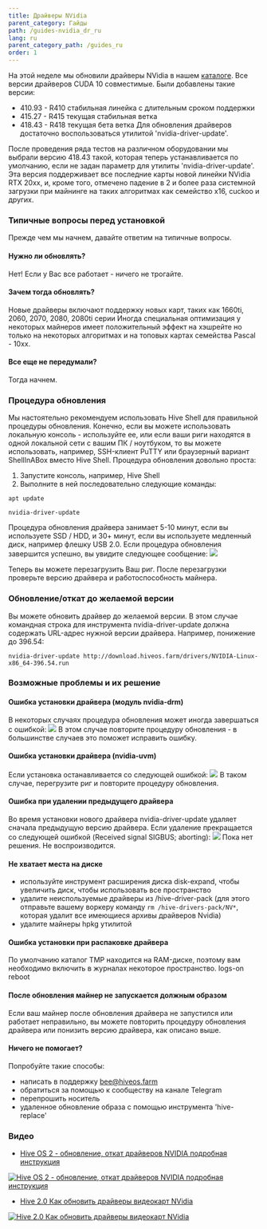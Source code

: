 ```yaml
---
title: Драйверы NVidia
parent_category: Гайды
path: /guides-nvidia_dr_ru
lang: ru
parent_category_path: /guides_ru
order: 1
---
```


На этой неделе мы обновили драйверы NVidia в нашем [каталоге](http://download.hiveos.farm/drivers/). Все версии драйверов CUDA 10 совместимые.
Были добавлены такие версии:
- 410.93 - R410 стабильная линейка с длительным сроком поддержки
- 415.27 - R415 текущая стабильная ветка
- 418.43 - R418 текущая бета ветка
Для обновления драйверов достаточно воспользоваться утилитой 'nvidia-driver-update'.

После проведения ряда тестов на различном оборудовании мы выбрали версию 418.43 такой, которая теперь устанавливается по умолчанию, если не задан параметр для утилиты 'nvidia-driver-update'.
Эта версия поддерживает все последние карты новой линейки NVidia RTX 20хх, и, кроме того, отмечено падение в 2 и более раза системной загрузки при майнинге на таких алгоритмах как семейство x16, cuckoo и других.

### Типичные вопросы перед установкой
Прежде чем мы начнем, давайте ответим на типичные вопросы.

#### Нужно ли обновлять?
Нет! Если у Вас все работает - ничего не трогайте.

#### Зачем тогда обновлять?
Новые драйверы включают поддержку новых карт, таких как 1660ti, 2060, 2070, 2080, 2080ti серии
Иногда специальная оптимизация у некоторых майнеров имеет положительный эффект на хэшрейте но только на некоторых алгоритмах и на топовых картах семейства Pascal - 10хх.

#### Все еще не передумали?
Тогда начнем.

### Процедура обновления
Мы настоятельно рекомендуем использовать Hive Shell для правильной процедуры обновления. Конечно, если вы можете использовать локальную консоль - используйте ее, или если ваши риги находятся в одной локальной сети с вашим ПК / ноутбуком, то вы можете использовать, например, SSH-клиент PuTTY или браузерный вариант ShellInABox вместо Hive Shell.
Процедура обновления довольно проста:

1. Запустите консоль, например, Hive Shell
2. Выполните в ней последовательно следующие команды:

`apt update`

`nvidia-driver-update`

Процедура обновления драйвера занимает 5-10 минут, если вы используете SSD / HDD, и 30+ минут, если вы используете медленный диск, например флешку USB 2.0.
Если процедура обновления завершится успешно, вы увидите следующее сообщение:
<img src="https://lbd.hiveos.farm/kbase/images/forum/9553243cace241898daa33377c83112c9118e588.png">

Теперь вы можете перезагрузить Ваш риг. После перезагрузки проверьте версию драйвера и работоспособность майнера.

### Обновление/откат до желаемой версии
Вы можете обновить драйвер до желаемой версии. В этом случае командная строка для инструмента nvidia-driver-update должна содержать URL-адрес нужной версии драйвера.
Например, понижение до 396.54:

`nvidia-driver-update http://download.hiveos.farm/drivers/NVIDIA-Linux-x86_64-396.54.run`

### Возможные проблемы и их решение
#### Ошибка установки драйвера (модуль nvidia-drm)
В некоторых случаях процедура обновления может иногда завершаться с ошибкой:
<img src="https://lbd.hiveos.farm/kbase/images/forum/7d1e38ce4bf5ac78cc65a1a3c9f6012faf262f07.png">
В этом случае повторите процедуру обновления - в большинстве случаев это поможет исправить ошибку.

#### Ошибка установки драйвера (nvidia-uvm)
Если установка останавливается со следующей ошибкой:
<img src="https://lbd.hiveos.farm/kbase/images/forum/b1821d4e57e3c64d131dec53c211fbfdea7e415a.png">
В таком случае, перегрузите риг и повторите процедуру обновления.

#### Ошибка при удалении предыдущего драйвера
Во время установки нового драйвера nvidia-driver-update удаляет сначала предыдущую версию драйвера. Если удаление прекращается со следующей ошибкой (Received signal SIGBUS; aborting):
<img src="https://lbd.hiveos.farm/kbase/images/forum/dd971d757777318adb5a70eb39a1ba9fa136b5d4.png">
Пока нет решения. Не воспроизводится.

#### Не хватает места на диске
- используйте инструмент расширения диска disk-expand, чтобы увеличить диск, чтобы использовать все пространство
- удалите неиспользуемые драйверы из /hive-driver-pack (для этого отправьте вашему воркеру команду `rm /hive-drivers-pack/NV*`, которая удалит все имеющиеся архивы драйверов Nvidia)
- удалите майнеры hpkg утилитой

#### Ошибка установки при распаковке драйвера
По умолчанию каталог TMP находится на RAM-диске, поэтому вам необходимо включить в журналах некоторое пространство.
logs-on
reboot

#### После обновления майнер не запускается должным образом
Если ваш майнер после обновления драйвера не запустился или работает неправильно, вы можете повторить процедуру обновления драйвера или понизить версию драйвера, как описано выше.

#### Ничего не помогает?
Попробуйте такие способы:

- написать в поддержку bee@hiveos.farm
- обратиться за помощью к сообществу на канале Telegram
- перепрошить носитель
- удаленное обновление образа с помощью инструмента 'hive-replace'

### Видео
- <a href="https://www.youtube.com/watch?v=_Ld5XmrYf7Q">Hive OS 2 - обновление, откат драйверов NVIDIA подробная инструкция</a>

<a href="http://www.youtube.com/watch?feature=player_embedded&v=_Ld5XmrYf7Q
" target="_blank"><img src="http://img.youtube.com/vi/_Ld5XmrYf7Q/0.jpg"
alt="Hive OS 2 - обновление, откат драйверов NVIDIA подробная инструкция"></a>

- <a href="https://www.youtube.com/watch?v=7gmDYUyznM8">Hive 2.0 Как обновить драйверы видеокарт NVidia</a>

<a href="http://www.youtube.com/watch?feature=player_embedded&v=7gmDYUyznM8
" target="_blank"><img src="http://img.youtube.com/vi/7gmDYUyznM8/0.jpg"
alt="Hive 2.0 Как обновить драйверы видеокарт NVidia"></a>
